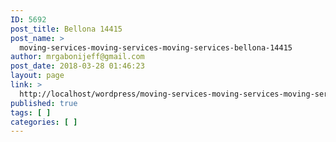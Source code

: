 ```yaml
---
ID: 5692
post_title: Bellona 14415
post_name: >
  moving-services-moving-services-moving-services-bellona-14415
author: mrgabonijeff@gmail.com
post_date: 2018-03-28 01:46:23
layout: page
link: >
  http://localhost/wordpress/moving-services-moving-services-moving-services-bellona-14415/
published: true
tags: [ ]
categories: [ ]
---
```

